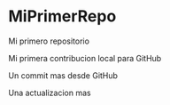 # MiPrimerRepo

Mi primero repositorio

Mi primera contribucion local para GitHub

Un commit mas desde GitHub

Una actualizacion mas
